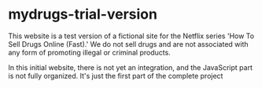 # mydrugs-trial-version

This website is a test version of a fictional site for the Netflix series 'How To Sell Drugs Online (Fast).' We do not sell drugs and are not associated with any form of promoting illegal or criminal products.

In this initial website, there is not yet an integration, and the JavaScript part is not fully organized. It's just the first part of the complete project
